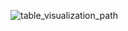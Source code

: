 ![table_visualization_path](https://user-images.githubusercontent.com/141798228/268531816-2f9924ab-d11c-422a-b509-bb3cb042a723.jpg)

